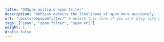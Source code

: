 ```yaml
---
title: "OOSpam multiple spam filter"
description: "OOPSpam detects the likelihood of spam more accurately. It allows you to scan your content utilizing multiple machine learning based, powerful text analyzers."
url: "/posts/oopspamfilter/" # delete this line if you want blog-like posts for projects
tags: ["spam", "spam filter", "spam API"]
weight: 1
draft: false
---
```

